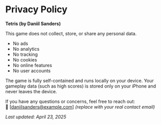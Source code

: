 # Privacy Policy

**Tetris (by Daniil Sanders)**

This game does not collect, store, or share any personal data.

- No ads  
- No analytics  
- No tracking  
- No cookies  
- No online features  
- No user accounts

The game is fully self-contained and runs locally on your device. Your gameplay data (such as high scores) is stored only on your iPhone and never leaves the device.

If you have any questions or concerns, feel free to reach out:  
📧 [daniilsanders@example.com] *(replace with your real contact email)*

_Last updated: April 23, 2025_
